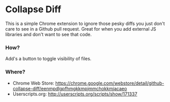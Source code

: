 Collapse Diff
====================

This is a simple Chrome extension to ignore those pesky diffs you just don't care to see in a Github pull request. Great for when you add external JS libraries and don't want to see that code.

### How?

Add's a button to toggle visibility of files.

### Where?

- Chrome Web Store: https://chrome.google.com/webstore/detail/github-collapse-diff/eenmpdlgpfhmgkkmpjmmchokkmjacaeo
- Userscripts.org: http://userscripts.org/scripts/show/171337
